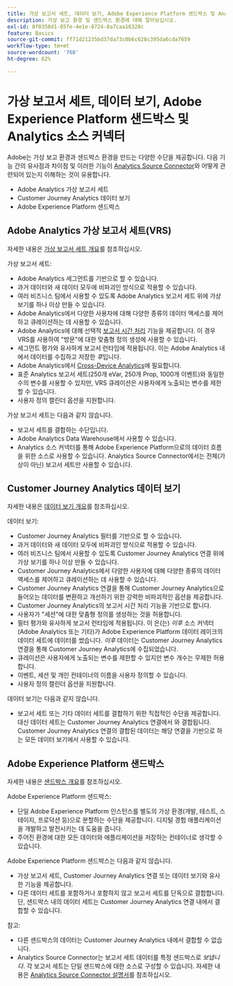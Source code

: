 ```yaml
---
title: 가상 보고서 세트, 데이터 보기, Adobe Experience Platform 샌드박스 및 Analytics 소스 커넥터
description: 가상 보고 환경 및 샌드박스 환경에 대해 알아보십시오.
exl-id: 8f0358d1-85fe-4e1e-8724-8a7caa16328c
feature: Basics
source-git-commit: ff71d21235bd37da73c0b6c628c395da6cda7659
workflow-type: tm+mt
source-wordcount: '768'
ht-degree: 62%

---
```


# 가상 보고서 세트, 데이터 보기, Adobe Experience Platform 샌드박스 및 Analytics 소스 커넥터

Adobe는 가상 보고 환경과 샌드박스 환경을 만드는 다양한 수단을 제공합니다. 다음 기능 간의 유사점과 차이점 및 이러한 기능이 [Analytics Source Connector](https://experienceleague.adobe.com/docs/experience-platform/sources/ui-tutorials/create/adobe-applications/analytics.html?lang=ko-KR)와 어떻게 관련되어 있는지 이해하는 것이 유용합니다.

* Adobe Analytics 가상 보고서 세트
* Customer Journey Analytics 데이터 보기
* Adobe Experience Platform 샌드박스

## Adobe Analytics 가상 보고서 세트(VRS)

자세한 내용은 [가상 보고서 세트 개요](https://experienceleague.adobe.com/docs/analytics/components/virtual-report-suites/vrs-about.html?lang=ko-KR)를 참조하십시오.

가상 보고서 세트:

* Adobe Analytics 세그먼트를 기반으로 할 수 있습니다.
* 과거 데이터와 새 데이터 모두에 비파괴인 방식으로 적용할 수 있습니다.
* 여러 비즈니스 팀에서 사용할 수 있도록 Adobe Analytics 보고서 세트 위에 가상 보기를 하나 이상 만들 수 있습니다.
* Adobe Analytics에서 다양한 사용자에 대해 다양한 종류의 데이터 액세스를 제어하고 큐레이션하는 데 사용할 수 있습니다.
* Adobe Analytics에 대해 선택적 [보고서 시간 처리](https://experienceleague.adobe.com/docs/analytics/components/virtual-report-suites/vrs-report-time-processing.html?lang=ko-KR) 기능을 제공합니다. 이 경우 VRS를 사용하여 &quot;방문&quot;에 대한 맞춤형 정의 생성에 사용할 수 있습니다.
* 세그먼트 평가와 유사하게 보고서 런타임에 적용됩니다. 이는 Adobe Analytics 내에서 데이터를 수집하고 저장한 _후_&#x200B;입니다.
* Adobe Analytics에서 [Cross-Device Analytics](https://experienceleague.adobe.com/docs/analytics/components/cda/overview.html?lang=ko-KR)에 필요합니다.
* 표준 Analytics 보고서 세트(250개 eVar, 250개 Prop, 1000개 이벤트)와 동일한 수의 변수를 사용할 수 있지만, VRS 큐레이션은 사용자에게 노출되는 변수를 제한할 수 있습니다.
* 사용자 정의 캘린더 옵션을 지원합니다.

가상 보고서 세트는 다음과 같지 않습니다.

* 보고서 세트를 결합하는 수단입니다.
* Adobe Analytics Data Warehouse에서 사용할 수 있습니다.
* Analytics 소스 커넥터를 통해 Adobe Experience Platform으로의 데이터 흐름을 위한 소스로 사용할 수 있습니다. Analytics Source Connector에서는 전체(가상이 아닌) 보고서 세트만 사용할 수 있습니다.


## Customer Journey Analytics 데이터 보기

자세한 내용은 [데이터 보기 개요](https://experienceleague.adobe.com/docs/analytics-platform/using/cja-dataviews/data-views.html?lang=ko-KR)를 참조하십시오.

데이터 보기:

* Customer Journey Analytics 필터를 기반으로 할 수 있습니다.
* 과거 데이터와 새 데이터 모두에 비파괴인 방식으로 적용할 수 있습니다.
* 여러 비즈니스 팀에서 사용할 수 있도록 Customer Journey Analytics 연결 위에 가상 보기를 하나 이상 만들 수 있습니다.
* Customer Journey Analytics에서 다양한 사용자에 대해 다양한 종류의 데이터 액세스를 제어하고 큐레이션하는 데 사용할 수 있습니다.
* Customer Journey Analytics 연결을 통해 Customer Journey Analytics으로 들어오는 데이터를 변환하고 개선하기 위한 강력한 비파괴적인 옵션을 제공합니다.
* Customer Journey Analytics의 보고서 시간 처리 기능을 기반으로 합니다.
* 사용자가 &quot;세션&quot;에 대한 맞춤형 정의를 생성하는 것을 허용합니다.
* 필터 평가와 유사하게 보고서 런타임에 적용됩니다. 이 은(는) _이후_ 소스 커넥터(Adobe Analytics 또는 기타)가 Adobe Experience Platform 데이터 레이크의 데이터 세트에 데이터를 썼습니다. _이후_ 데이터는 Customer Journey Analytics 연결을 통해 Customer Journey Analytics에 수집되었습니다.
* 큐레이션은 사용자에게 노출되는 변수를 제한할 수 있지만 변수 개수는 무제한 허용합니다.
* 이벤트, 세션 및 개인 컨테이너의 이름을 사용자 정의할 수 있습니다.
* 사용자 정의 캘린더 옵션을 지원합니다.

데이터 보기는 다음과 같지 않습니다.

* 보고서 세트 또는 기타 데이터 세트를 결합하기 위한 직접적인 수단을 제공합니다. 대신 데이터 세트는 Customer Journey Analytics 연결에서 와 결합됩니다. Customer Journey Analytics 연결의 결합된 데이터는 해당 연결을 기반으로 하는 모든 데이터 보기에서 사용할 수 있습니다.

## Adobe Experience Platform 샌드박스

자세한 내용은 [샌드박스 개요](https://experienceleague.adobe.com/docs/experience-platform/sandbox/home.html?lang=ko-KR)를 참조하십시오.

Adobe Experience Platform 샌드박스:

* 단일 Adobe Experience Platform 인스턴스를 별도의 가상 환경(개발, 테스트, 스테이지, 프로덕션 등)으로 분할하는 수단을 제공합니다. 디지털 경험 애플리케이션을 개발하고 발전시키는 데 도움을 줍니다.
* 주어진 환경에 대한 모든 데이터와 애플리케이션을 저장하는 컨테이너로 생각할 수 있습니다.

Adobe Experience Platform 샌드박스는 다음과 같지 않습니다.

* 가상 보고서 세트, Customer Journey Analytics 연결 또는 데이터 보기와 유사한 기능을 제공합니다.
* 다른 데이터 세트를 포함하거나 포함하지 않고 보고서 세트를 단독으로 결합합니다. 단, 샌드박스 내의 데이터 세트는 Customer Journey Analytics 연결 내에서 결합할 수 있습니다.

참고:

* 다른 샌드박스의 데이터는 Customer Journey Analytics 내에서 결합할 수 없습니다.
* Analytics Source Connector는 보고서 세트 데이터를 특정 샌드박스로 _보냅니다_. 각 보고서 세트는 단일 샌드박스에 대한 소스로 구성할 수 있습니다. 자세한 내용은 [Analytics Source Connector 설명서](https://experienceleague.adobe.com/docs/experience-platform/sources/ui-tutorials/create/adobe-applications/analytics.html?lang=ko-KR)를 참조하십시오.
